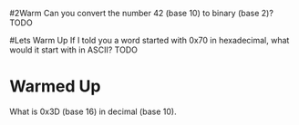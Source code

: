 #2Warm
Can you convert the number 42 (base 10) to binary (base 2)? TODO

#Lets Warm Up
If I told you a word started with 0x70 in hexadecimal, what would it start with in ASCII?
TODO

# Warmed Up
What is 0x3D (base 16) in decimal (base 10).


